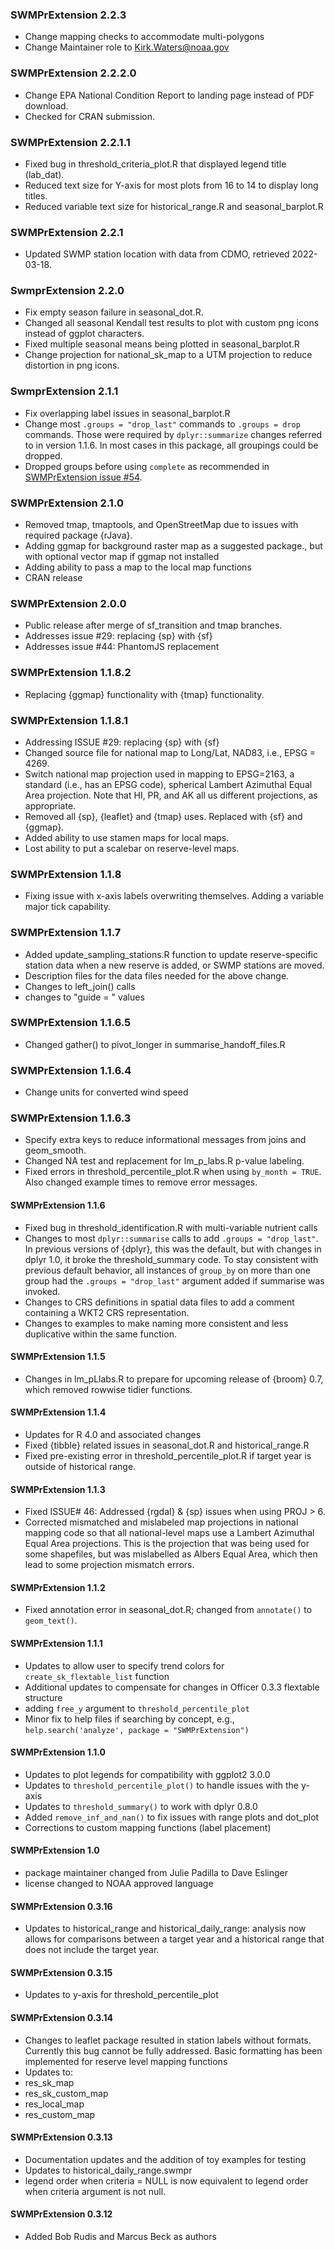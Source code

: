 ### SWMPrExtension 2.2.3
* Change mapping checks to accommodate multi-polygons
* Change Maintainer role to Kirk.Waters@noaa.gov

### SWMPrExtension 2.2.2.0
* Change EPA National Condition Report to landing page instead of PDF download.
* Checked for CRAN submission.

### SWMPrExtension 2.2.1.1
* Fixed bug in threshold_criteria_plot.R that displayed legend title (lab_dat).
* Reduced text size for Y-axis for most plots from 16 to 14 to display long titles.
* Reduced variable text size for historical_range.R and seasonal_barplot.R

### SWMPrExtension 2.2.1
* Updated SWMP station location with data from CDMO, retrieved 2022-03-18.

### SwmprExtension 2.2.0
* Fix empty season failure in seasonal_dot.R.
* Changed all seasonal Kendall test results to plot with custom png icons instead of ggplot characters.
* Fixed multiple seasonal means being plotted in seasonal_barplot.R
* Change projection for national_sk_map to a UTM projection to reduce distortion in png icons.

### SwmprExtension 2.1.1
* Fix overlapping label issues in seasonal_barplot.R
* Change most `.groups = "drop_last"` commands to `.groups = drop` commands.  Those were required by `dplyr::summarize` changes referred to in version 1.1.6.  In most cases in this package, all groupings could be dropped.
* Dropped groups before using `complete` as recommended in [SWMPrExtension issue #54](https://github.com/NOAA-OCM/SWMPrExtension/pull/54).

### SWMPrExtension 2.1.0
* Removed tmap, tmaptools, and OpenStreetMap due to issues with required package {rJava}.
* Adding ggmap for background raster map as a suggested package., but with optional vector map if ggmap not installed
* Adding ability to pass a map to the local map functions
* CRAN release

### SWMPrExtension 2.0.0
* Public release after merge of sf_transition and tmap branches. 
* Addresses issue #29: replacing {sp} with {sf} 
* Addresses issue #44: PhantomJS replacement

### SWMPrExtension 1.1.8.2
* Replacing {ggmap} functionality with {tmap} functionality.

### SWMPrExtension 1.1.8.1
* Addressing ISSUE #29: replacing {sp} with {sf}
* Changed source file for national map to Long/Lat, NAD83, i.e., EPSG = 4269.
* Switch national map projection used in mapping to EPSG=2163, a standard (i.e., has an EPSG code), spherical Lambert Azimuthal Equal Area projection. Note that HI, PR, and AK all us different projections, as appropriate.
* Removed all {sp}, {leaflet} and {tmap} uses.  Replaced with {sf} and {ggmap}.
* Added ability to use stamen maps for local maps.
* Lost ability to put a scalebar on reserve-level maps.

### SWMPrExtension 1.1.8
* Fixing issue with x-axis labels overwriting themselves.  Adding a variable major tick capability.

### SWMPrExtension 1.1.7
* Added update_sampling_stations.R function to update reserve-specific station data when a new reserve is added, or SWMP stations are moved.
* Description files for the data files needed for the above change.
* Changes to left_join() calls
* changes to "guide = " values

### SWMPrExtension 1.1.6.5
* Changed gather() to pivot_longer in summarise_handoff_files.R

### SWMPrExtension 1.1.6.4
* Change units for converted wind speed

### SWMPrExtension 1.1.6.3
* Specify extra keys to reduce informational messages from joins and geom_smooth.
* Changed NA test and replacement for lm_p_labs.R p-value labeling.
* Fixed errors in threshold_percentile_plot.R when using `by_month = TRUE`. Also changed example times to remove error messages.

#### SWMPrExtension 1.1.6
* Fixed bug in threshold_identification.R with multi-variable nutrient calls
* Changes to most `dplyr::summarise` calls to add `.groups = "drop_last"`. In previous versions of {dplyr}, this was the default, but with changes in dplyr 1.0, it broke the threshold_summary code.  To stay consistent with previous default behavior, all instances of `group_by` on more than one group had the `.groups = "drop_last"` argument added if summarise was invoked.
* Changes to CRS definitions in spatial data files to add a comment containing
a WKT2 CRS representation.
* Changes to examples to make naming more consistent and less duplicative within the same function.

#### SWMPrExtension 1.1.5
* Changes in lm_pLlabs.R to prepare for upcoming release of {broom} 0.7, which removed rowwise tidier functions.

#### SWMPrExtension 1.1.4
* Updates for R 4.0 and associated changes
* Fixed {tibble} related issues in seasonal_dot.R and historical_range.R
* Fixed pre-existing error in threshold_percentile_plot.R if target year is outside of historical range.

#### SWMPrExtension 1.1.3
* Fixed ISSUE# 46: Addressed {rgdal} & {sp} issues when using PROJ > 6. 
* Corrected mismatched and mislabeled map projections in national mapping code so that all national-level maps use a Lambert Azimuthal Equal Area projections.  This is the projection that was being used for some shapefiles, but was mislabelled as Albers Equal Area, which then lead to some projection mismatch errors.

#### SWMPrExtension 1.1.2
* Fixed annotation error in seasonal_dot.R; changed from `annotate()` to `geom_text()`.

#### SWMPrExtension 1.1.1
* Updates to allow user to specify trend colors for `create_sk_flextable_list` function
* Additional updates to compensate for changes in Officer 0.3.3 flextable structure
* adding `free_y` argument to `threshold_percentile_plot`
* Minor fix to help files if searching by concept, e.g., `help.search('analyze', package = "SWMPrExtension")`

#### SWMPrExtension 1.1.0
* Updates to plot legends for compatibility with ggplot2 3.0.0
* Updates to `threshold_percentile_plot()` to handle issues with the y-axis
* Updates to `threshold_summary()` to work with dplyr 0.8.0
* Added `remove_inf_and_nan()` to fix issues with range plots and dot_plot
* Corrections to custom mapping functions (label placement)

#### SWMPrExtension 1.0
* package maintainer changed from Julie Padilla to Dave Eslinger
* license changed to NOAA approved language

#### SWMPrExtension 0.3.16
* Updates to historical_range and historical_daily_range: analysis now allows for comparisons between a target year and a historical range that does not include the target year.

#### SWMPrExtension 0.3.15
* Updates to y-axis for threshold_percentile_plot

#### SWMPrExtension 0.3.14
* Changes to leaflet package resulted in station labels without formats. Currently this bug cannot be fully addressed. Basic formatting has been implemented for reserve level mapping functions
* Updates to:
 * res_sk_map
 * res_sk_custom_map
 * res_local_map
 * res_custom_map

#### SWMPrExtension 0.3.13
* Documentation updates and the addition of toy examples for testing
* Updates to historical_daily_range.swmpr
 * legend order when criteria = NULL is now equivalent to legend order when criteria argument is not null.

#### SWMPrExtension 0.3.12

* Added Bob Rudis and Marcus Beck as authors
